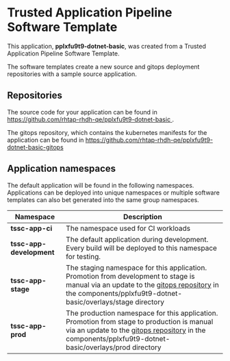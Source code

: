 # Trusted Application Pipeline Software Template

This application, **pplxfu9t9-dotnet-basic**, was created from a Trusted Application Pipeline Software Template.

The software templates create a new source and gitops deployment repositories with a sample source application. 

## Repositories

The source code for your application can be found in [https://github.com/rhtap-rhdh-qe/pplxfu9t9-dotnet-basic ](https://github.com/rhtap-rhdh-qe/pplxfu9t9-dotnet-basic ).
 
The gitops repository, which contains the kubernetes manifests for the application can be found in 
[https://github.com/rhtap-rhdh-qe/pplxfu9t9-dotnet-basic-gitops ](https://github.com/rhtap-rhdh-qe/pplxfu9t9-dotnet-basic-gitops ) 

## Application namespaces 

The default application will be found in the following namespaces. Applications can be deployed into unique namespaces or multiple software templates can also bet generated into the same group namespaces.  

|  Namespace   |  Description   |  
| -------- | -------- |
| **tssc-app-ci** | The namespace used for CI workloads |
| **tssc-app-development** | The default application during development. Every build will be deployed to this namespace for testing. |
| **tssc-app-stage** | The staging namespace for this application. Promotion from development to stage is manual via an update to the [gitops repository](https://github.com/rhtap-rhdh-qe/pplxfu9t9-dotnet-basic-gitops ) in the components/pplxfu9t9-dotnet-basic/overlays/stage directory |
| **tssc-app-prod** | The production namespace for this application. Promotion from stage to production is manual via an update to the [gitops repository](https://github.com/rhtap-rhdh-qe/pplxfu9t9-dotnet-basic-gitops ) in the components/pplxfu9t9-dotnet-basic/overlays/prod directory |